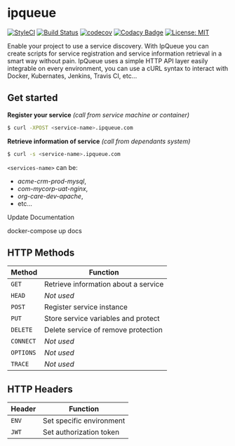 # ipqueue

[![StyleCI](https://github.styleci.io/repos/158704688/shield?branch=master)](https://github.styleci.io/repos/158704688)
[![Build Status](https://travis-ci.org/javanile/ipqueue.svg?branch=master)](https://travis-ci.org/javanile/ipqueue)
[![codecov](https://codecov.io/gh/javanile/ipqueue/branch/master/graph/badge.svg)](https://codecov.io/gh/javanile/ipqueue)
[![Codacy Badge](https://api.codacy.com/project/badge/Grade/00bc294fe3ae4bca8c74d6d6530f3d54)](https://app.codacy.com/app/francescobianco/ipqueue?utm_source=github.com&utm_medium=referral&utm_content=javanile/ipqueue&utm_campaign=Badge_Grade_Dashboard)
[![License: MIT](https://img.shields.io/badge/License-MIT-yellow.svg)](https://opensource.org/licenses/MIT)

Enable your project to use a service discovery. With IpQueue you can create scripts for service registration and service information retrieval in a smart way without pain. IpQueue uses a simple HTTP API layer easily integrable on every environment, you can use a cURL syntax to interact with Docker, Kubernates, Jenkins, Travis CI, etc...

## Get started

**Register your service** *(call from service machine or container)*
```bash
$ curl -XPOST <service-name>.ipqueue.com
```

**Retrieve information of service** *(call from dependants system)*
```bash
$ curl -s <service-name>.ipqueue.com
```

`<services-name>` can be: 
  - *acme-crm-prod-mysql*, 
  - *com-mycorp-uat-nginx*, 
  - *org-care-dev-apache*, 
  - etc...


Update Documentation

docker-compose up docs

## HTTP Methods

| Method    | Function                             |
| --------- | ------------------------------------ |
| `GET`     | Retrieve information about a service |
| `HEAD`    | _Not used_                           |
| `POST`    | Register service instance            |
| `PUT`     | Store service variables and protect  |
| `DELETE`  | Delete service of remove protection  |
| `CONNECT` | _Not used_                           |
| `OPTIONS` | _Not used_                           |
| `TRACE`   | _Not used_                           |

## HTTP Headers

| Header    | Function                 |
| --------- | ------------------------ |
| `ENV`     | Set specific environment |
| `JWT`     | Set authorization token  |
